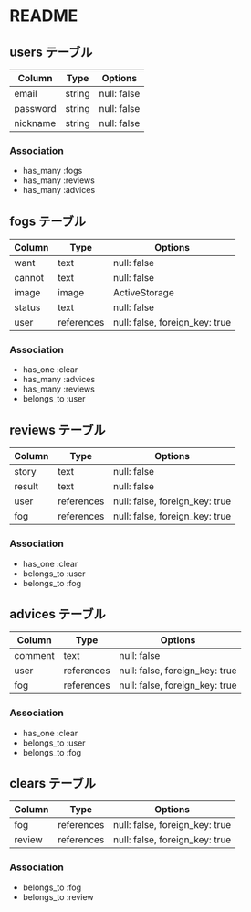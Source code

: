 # README

## users テーブル
| Column   | Type       | Options                        |
| -------- | ---------- | ------------------------------ |
| email    | string     | null: false                    |
| password |  string    | null: false                    |
| nickname | string     | null: false                    |

### Association
- has_many :fogs
- has_many :reviews
- has_many :advices

## fogs テーブル
| Column   | Type       | Options                        |
| -------- | ---------- | ------------------------------ |
| want     | text       | null: false                    |
| cannot   | text       | null: false                    |
| image    | image      | ActiveStorage                  |
| status   | text       | null: false                    |
| user     | references | null: false, foreign_key: true |

### Association
- has_one :clear
- has_many :advices
- has_many :reviews
- belongs_to :user

## reviews テーブル
| Column   | Type       | Options                        |
| -------- | ---------- | ------------------------------ |
| story    | text       | null: false                    |
| result   | text       | null: false                    |
| user     | references | null: false, foreign_key: true |
| fog      | references | null: false, foreign_key: true |

### Association
- has_one :clear
- belongs_to :user
- belongs_to :fog

## advices テーブル
| Column   | Type       | Options                        |
| -------- | ---------- | ------------------------------ |
| comment  | text       | null: false                    |
| user     | references | null: false, foreign_key: true |
| fog      | references | null: false, foreign_key: true |

### Association
- has_one :clear
- belongs_to :user
- belongs_to :fog

## clears テーブル
| Column   | Type       | Options                        |
| -------- | ---------- | ------------------------------ |
| fog      | references | null: false, foreign_key: true |
| review   | references | null: false, foreign_key: true |

### Association
- belongs_to :fog
- belongs_to :review